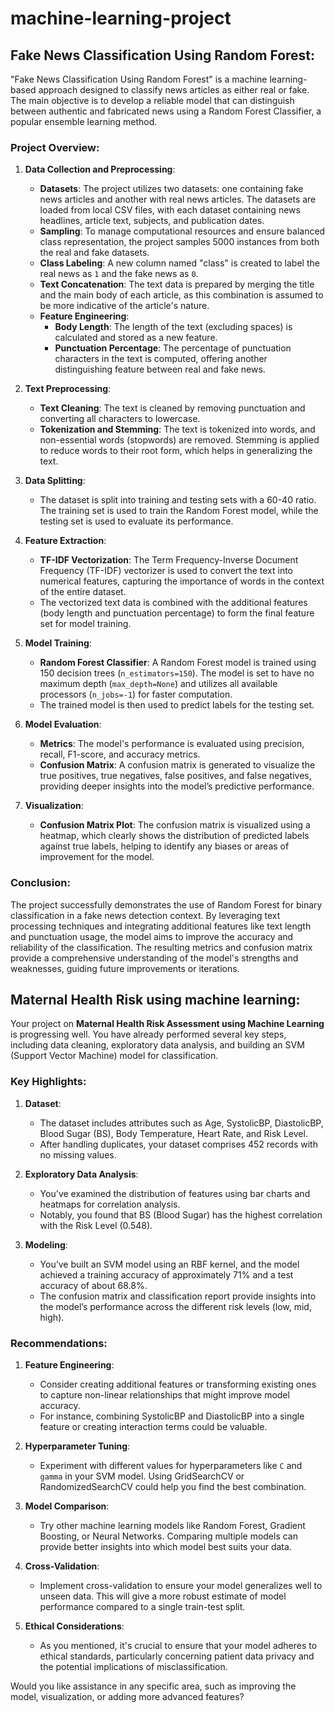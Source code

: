 # machine-learning-project

## Fake News Classification Using Random Forest:


"Fake News Classification Using Random Forest" is a machine learning-based approach designed to classify news articles as either real or fake. The main objective is to develop a reliable model that can distinguish between authentic and fabricated news using a Random Forest Classifier, a popular ensemble learning method.

### Project Overview:

1. **Data Collection and Preprocessing**:
    - **Datasets**: The project utilizes two datasets: one containing fake news articles and another with real news articles. The datasets are loaded from local CSV files, with each dataset containing news headlines, article text, subjects, and publication dates.
    - **Sampling**: To manage computational resources and ensure balanced class representation, the project samples 5000 instances from both the real and fake datasets.
    - **Class Labeling**: A new column named "class" is created to label the real news as `1` and the fake news as `0`.
    - **Text Concatenation**: The text data is prepared by merging the title and the main body of each article, as this combination is assumed to be more indicative of the article's nature.
    - **Feature Engineering**:
        - **Body Length**: The length of the text (excluding spaces) is calculated and stored as a new feature.
        - **Punctuation Percentage**: The percentage of punctuation characters in the text is computed, offering another distinguishing feature between real and fake news.

2. **Text Preprocessing**:
    - **Text Cleaning**: The text is cleaned by removing punctuation and converting all characters to lowercase.
    - **Tokenization and Stemming**: The text is tokenized into words, and non-essential words (stopwords) are removed. Stemming is applied to reduce words to their root form, which helps in generalizing the text.

3. **Data Splitting**:
    - The dataset is split into training and testing sets with a 60-40 ratio. The training set is used to train the Random Forest model, while the testing set is used to evaluate its performance.

4. **Feature Extraction**:
    - **TF-IDF Vectorization**: The Term Frequency-Inverse Document Frequency (TF-IDF) vectorizer is used to convert the text into numerical features, capturing the importance of words in the context of the entire dataset. 
    - The vectorized text data is combined with the additional features (body length and punctuation percentage) to form the final feature set for model training.

5. **Model Training**:
    - **Random Forest Classifier**: A Random Forest model is trained using 150 decision trees (`n_estimators=150`). The model is set to have no maximum depth (`max_depth=None`) and utilizes all available processors (`n_jobs=-1`) for faster computation.
    - The trained model is then used to predict labels for the testing set.

6. **Model Evaluation**:
    - **Metrics**: The model's performance is evaluated using precision, recall, F1-score, and accuracy metrics. 
    - **Confusion Matrix**: A confusion matrix is generated to visualize the true positives, true negatives, false positives, and false negatives, providing deeper insights into the model’s predictive performance.

7. **Visualization**:
    - **Confusion Matrix Plot**: The confusion matrix is visualized using a heatmap, which clearly shows the distribution of predicted labels against true labels, helping to identify any biases or areas of improvement for the model.

### Conclusion:
The project successfully demonstrates the use of Random Forest for binary classification in a fake news detection context. By leveraging text processing techniques and integrating additional features like text length and punctuation usage, the model aims to improve the accuracy and reliability of the classification. The resulting metrics and confusion matrix provide a comprehensive understanding of the model's strengths and weaknesses, guiding future improvements or iterations.


## Maternal Health Risk using machine learning:


Your project on **Maternal Health Risk Assessment using Machine Learning** is progressing well. You have already performed several key steps, including data cleaning, exploratory data analysis, and building an SVM (Support Vector Machine) model for classification.

### Key Highlights:

1. **Dataset**: 
   - The dataset includes attributes such as Age, SystolicBP, DiastolicBP, Blood Sugar (BS), Body Temperature, Heart Rate, and Risk Level.
   - After handling duplicates, your dataset comprises 452 records with no missing values.
   
2. **Exploratory Data Analysis**:
   - You've examined the distribution of features using bar charts and heatmaps for correlation analysis.
   - Notably, you found that BS (Blood Sugar) has the highest correlation with the Risk Level (0.548).

3. **Modeling**:
   - You’ve built an SVM model using an RBF kernel, and the model achieved a training accuracy of approximately 71% and a test accuracy of about 68.8%.
   - The confusion matrix and classification report provide insights into the model’s performance across the different risk levels (low, mid, high).

### Recommendations:

1. **Feature Engineering**:
   - Consider creating additional features or transforming existing ones to capture non-linear relationships that might improve model accuracy.
   - For instance, combining SystolicBP and DiastolicBP into a single feature or creating interaction terms could be valuable.

2. **Hyperparameter Tuning**:
   - Experiment with different values for hyperparameters like `C` and `gamma` in your SVM model. Using GridSearchCV or RandomizedSearchCV could help you find the best combination.

3. **Model Comparison**:
   - Try other machine learning models like Random Forest, Gradient Boosting, or Neural Networks. Comparing multiple models can provide better insights into which model best suits your data.

4. **Cross-Validation**:
   - Implement cross-validation to ensure your model generalizes well to unseen data. This will give a more robust estimate of model performance compared to a single train-test split.

5. **Ethical Considerations**:
   - As you mentioned, it's crucial to ensure that your model adheres to ethical standards, particularly concerning patient data privacy and the potential implications of misclassification.

Would you like assistance in any specific area, such as improving the model, visualization, or adding more advanced features?
